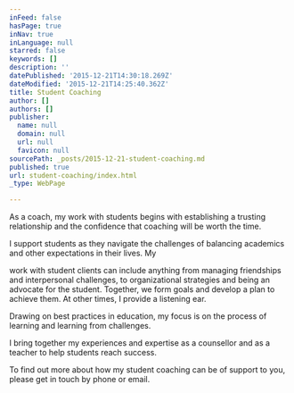 ```yaml
---
inFeed: false
hasPage: true
inNav: true
inLanguage: null
starred: false
keywords: []
description: ''
datePublished: '2015-12-21T14:30:18.269Z'
dateModified: '2015-12-21T14:25:40.362Z'
title: Student Coaching
author: []
authors: []
publisher:
  name: null
  domain: null
  url: null
  favicon: null
sourcePath: _posts/2015-12-21-student-coaching.md
published: true
url: student-coaching/index.html
_type: WebPage

---
```

As a coach, my work with students begins with establishing a trusting relationship and the confidence that coaching will be worth the time. 

I support students as they navigate the challenges of balancing academics and other expectations in their lives. My

work with student clients can include anything from managing friendships and interpersonal challenges, to organizational strategies and being an advocate for the student.  Together, we form goals and develop a plan to achieve them. At other times, I provide a listening ear. 

Drawing on best practices in education, my focus is on the process of learning and learning from challenges. 

I bring together my experiences and expertise as a counsellor and as a teacher to help students reach success.  

To find out more about how my student coaching can be of support to you, please get in touch by phone or email.
